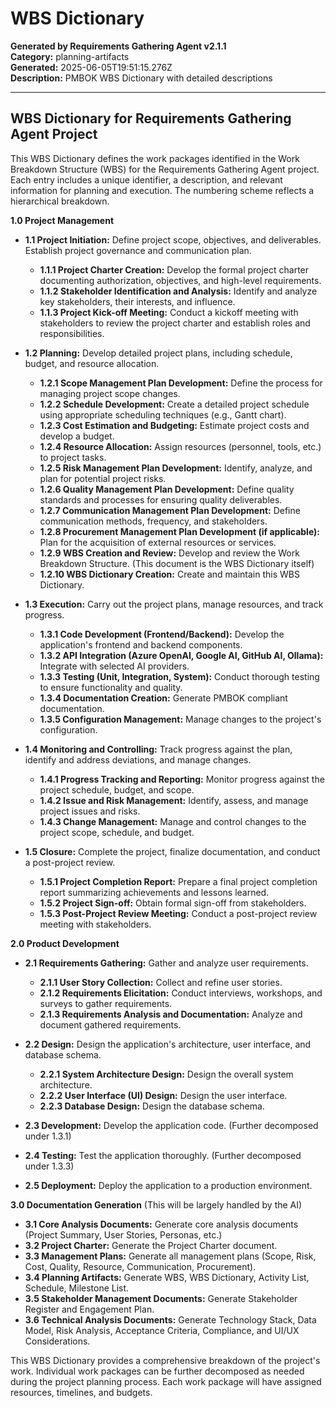 # WBS Dictionary

**Generated by Requirements Gathering Agent v2.1.1**  
**Category:** planning-artifacts  
**Generated:** 2025-06-05T19:51:15.276Z  
**Description:** PMBOK WBS Dictionary with detailed descriptions

---

## WBS Dictionary for Requirements Gathering Agent Project

This WBS Dictionary defines the work packages identified in the Work Breakdown Structure (WBS) for the Requirements Gathering Agent project.  Each entry includes a unique identifier, a description, and relevant information for planning and execution.  The numbering scheme reflects a hierarchical breakdown.

**1.0 Project Management**

* **1.1 Project Initiation:**  Define project scope, objectives, and deliverables.  Establish project governance and communication plan.
    * **1.1.1 Project Charter Creation:** Develop the formal project charter documenting authorization, objectives, and high-level requirements.
    * **1.1.2 Stakeholder Identification and Analysis:** Identify and analyze key stakeholders, their interests, and influence.
    * **1.1.3 Project Kick-off Meeting:** Conduct a kickoff meeting with stakeholders to review the project charter and establish roles and responsibilities.

* **1.2 Planning:** Develop detailed project plans, including schedule, budget, and resource allocation.
    * **1.2.1 Scope Management Plan Development:** Define the process for managing project scope changes.
    * **1.2.2 Schedule Development:** Create a detailed project schedule using appropriate scheduling techniques (e.g., Gantt chart).
    * **1.2.3 Cost Estimation and Budgeting:** Estimate project costs and develop a budget.
    * **1.2.4 Resource Allocation:** Assign resources (personnel, tools, etc.) to project tasks.
    * **1.2.5 Risk Management Plan Development:** Identify, analyze, and plan for potential project risks.
    * **1.2.6 Quality Management Plan Development:** Define quality standards and processes for ensuring quality deliverables.
    * **1.2.7 Communication Management Plan Development:** Define communication methods, frequency, and stakeholders.
    * **1.2.8 Procurement Management Plan Development (if applicable):** Plan for the acquisition of external resources or services.
    * **1.2.9 WBS Creation and Review:** Develop and review the Work Breakdown Structure.  (This document is the WBS Dictionary itself)
    * **1.2.10 WBS Dictionary Creation:** Create and maintain this WBS Dictionary.


* **1.3 Execution:** Carry out the project plans, manage resources, and track progress.
    * **1.3.1 Code Development (Frontend/Backend):** Develop the application's frontend and backend components.
    * **1.3.2 API Integration (Azure OpenAI, Google AI, GitHub AI, Ollama):** Integrate with selected AI providers.
    * **1.3.3 Testing (Unit, Integration, System):** Conduct thorough testing to ensure functionality and quality.
    * **1.3.4 Documentation Creation:** Generate PMBOK compliant documentation.
    * **1.3.5 Configuration Management:** Manage changes to the project's configuration.


* **1.4 Monitoring and Controlling:** Track progress against the plan, identify and address deviations, and manage changes.
    * **1.4.1 Progress Tracking and Reporting:** Monitor progress against the project schedule, budget, and scope.
    * **1.4.2 Issue and Risk Management:** Identify, assess, and manage project issues and risks.
    * **1.4.3 Change Management:** Manage and control changes to the project scope, schedule, and budget.


* **1.5 Closure:** Complete the project, finalize documentation, and conduct a post-project review.
    * **1.5.1 Project Completion Report:** Prepare a final project completion report summarizing achievements and lessons learned.
    * **1.5.2 Project Sign-off:** Obtain formal sign-off from stakeholders.
    * **1.5.3 Post-Project Review Meeting:** Conduct a post-project review meeting with stakeholders.


**2.0 Product Development**

* **2.1 Requirements Gathering:** Gather and analyze user requirements.
    * **2.1.1 User Story Collection:** Collect and refine user stories.
    * **2.1.2 Requirements Elicitation:** Conduct interviews, workshops, and surveys to gather requirements.
    * **2.1.3 Requirements Analysis and Documentation:** Analyze and document gathered requirements.


* **2.2 Design:** Design the application's architecture, user interface, and database schema.
    * **2.2.1 System Architecture Design:** Design the overall system architecture.
    * **2.2.2 User Interface (UI) Design:** Design the user interface.
    * **2.2.3 Database Design:** Design the database schema.


* **2.3 Development:** Develop the application code.  (Further decomposed under 1.3.1)


* **2.4 Testing:** Test the application thoroughly. (Further decomposed under 1.3.3)


* **2.5 Deployment:** Deploy the application to a production environment.


**3.0 Documentation Generation** (This will be largely handled by the AI)

* **3.1 Core Analysis Documents:** Generate core analysis documents (Project Summary, User Stories, Personas, etc.)
* **3.2 Project Charter:** Generate the Project Charter document.
* **3.3 Management Plans:** Generate all management plans (Scope, Risk, Cost, Quality, Resource, Communication, Procurement).
* **3.4 Planning Artifacts:** Generate WBS, WBS Dictionary, Activity List, Schedule, Milestone List.
* **3.5 Stakeholder Management Documents:** Generate Stakeholder Register and Engagement Plan.
* **3.6 Technical Analysis Documents:** Generate Technology Stack, Data Model, Risk Analysis, Acceptance Criteria, Compliance, and UI/UX Considerations.


This WBS Dictionary provides a comprehensive breakdown of the project's work.  Individual work packages can be further decomposed as needed during the project planning process.  Each work package will have assigned resources, timelines, and budgets.
